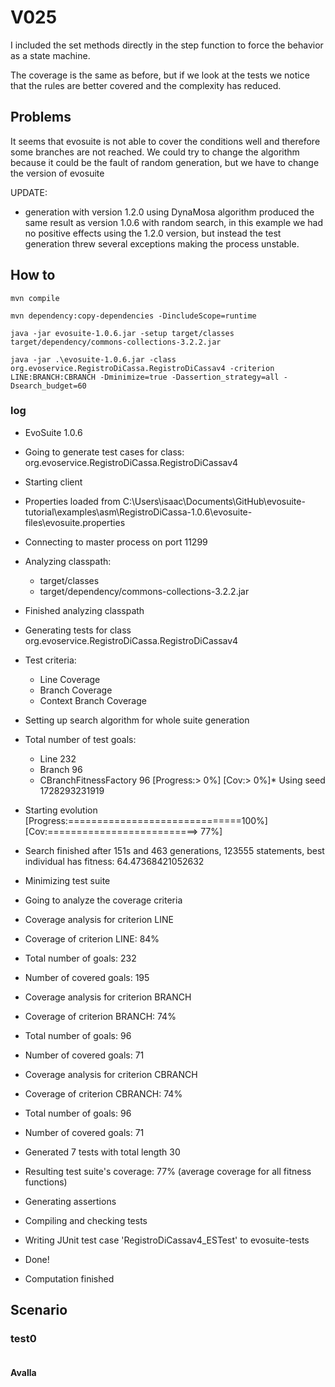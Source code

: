 # V025
I included the set methods directly in the step function to force the behavior as a state machine.

The coverage is the same as before, but if we look at the tests we notice that the rules are better 
covered and the complexity has reduced.

## Problems

It seems that evosuite is not able to cover the conditions well and therefore some branches are not
reached. We could try to change the algorithm because it could be the fault of random generation,
but we have to change the version of evosuite

UPDATE:
- generation with version 1.2.0 using DynaMosa algorithm produced the same result as version 1.0.6
  with random search, in this example we had no positive effects using the 1.2.0 version,
  but instead the test generation threw several exceptions making the process unstable.

## How to
```shell
mvn compile
```
```shell
mvn dependency:copy-dependencies -DincludeScope=runtime
```
```shell
java -jar evosuite-1.0.6.jar -setup target/classes target/dependency/commons-collections-3.2.2.jar
```
```shell
java -jar .\evosuite-1.0.6.jar -class org.evoservice.RegistroDiCassa.RegistroDiCassav4 -criterion LINE:BRANCH:CBRANCH -Dminimize=true -Dassertion_strategy=all -Dsearch_budget=60
```

### log
* EvoSuite 1.0.6
* Going to generate test cases for class: org.evoservice.RegistroDiCassa.RegistroDiCassav4
* Starting client
* Properties loaded from C:\Users\isaac\Documents\GitHub\evosuite-tutorial\examples\asm\RegistroDiCassa-1.0.6\evosuite-files\evosuite.properties
* Connecting to master process on port 11299
* Analyzing classpath:
  - target/classes
  - target/dependency/commons-collections-3.2.2.jar
* Finished analyzing classpath
* Generating tests for class org.evoservice.RegistroDiCassa.RegistroDiCassav4
* Test criteria:
  - Line Coverage
  - Branch Coverage
  - Context Branch Coverage
* Setting up search algorithm for whole suite generation
* Total number of test goals:
  - Line 232
  - Branch 96
  - CBranchFitnessFactory 96
    [Progress:>                             0%] [Cov:>                                  0%]* Using seed 1728293231919
* Starting evolution
  [Progress:==============================100%] [Cov:==========================>        77%]
* Search finished after 151s and 463 generations, 123555 statements, best individual has fitness: 64.47368421052632
* Minimizing test suite
* Going to analyze the coverage criteria
* Coverage analysis for criterion LINE
* Coverage of criterion LINE: 84%
* Total number of goals: 232
* Number of covered goals: 195
* Coverage analysis for criterion BRANCH
* Coverage of criterion BRANCH: 74%
* Total number of goals: 96
* Number of covered goals: 71
* Coverage analysis for criterion CBRANCH
* Coverage of criterion CBRANCH: 74%
* Total number of goals: 96
* Number of covered goals: 71
* Generated 7 tests with total length 30
* Resulting test suite's coverage: 77% (average coverage for all fitness functions)
* Generating assertions
* Compiling and checking tests
* Writing JUnit test case 'RegistroDiCassav4_ESTest' to evosuite-tests
* Done!

* Computation finished

## Scenario
### test0
```
```
#### Avalla
```
```
